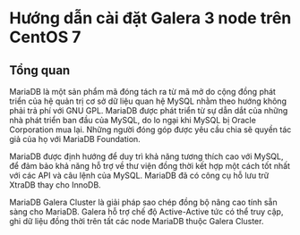 # Hướng dẫn cài đặt Galera 3 node trên CentOS 7

## Tổng quan
MariaDB là một sản phẩm mã đóng tách ra từ mã mở do cộng đồng phát triển của hệ quản trị cơ sở dữ liệu quan hệ MySQL nhằm theo hướng không phải trả phí với GNU GPL. MariaDB được phát triển từ sự dẫn dắt của những nhà phát triển ban đầu của MySQL, do lo ngại khi MySQL bị Oracle Corporation mua lại. Những người đóng góp được yêu cầu chia sẽ quyền tác giả của họ với MariaDB Foundation.

MariaDB được định hướng để duy trì khả năng tương thích cao với MySQL, để đảm bảo khả năng hỗ trợ về thư viện đồng thời kết hợp một cách tốt nhất với các API và câu lệnh của MySQL. MariaDB đã có công cụ hỗ lưu trữ XtraDB thay cho InnoDB.

MariaDB Galera Cluster là giải pháp sao chép đồng bộ nâng cao tính sẵn sàng cho MariaDB. Galera hỗ trợ chế độ Active-Active tức có thể truy cập, ghi dữ liệu đồng thời trên tất các node MariaDB thuộc Galera Cluster.